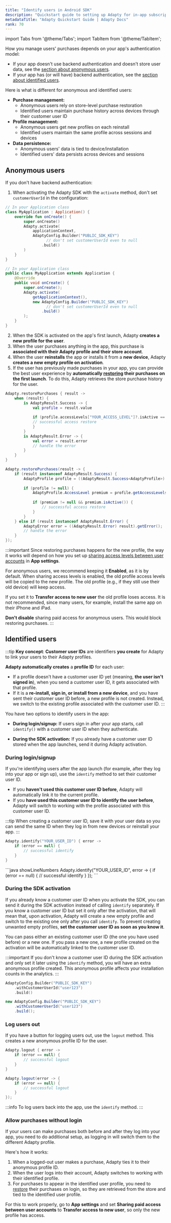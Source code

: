 ```yaml
---
title: "Identify users in Android SDK"
description: "Quickstart guide to setting up Adapty for in-app subscription management in Android."
metadataTitle: "Adapty Quickstart Guide | Adapty Docs"
rank: 70
---
```

import Tabs from '@theme/Tabs';
import TabItem from '@theme/TabItem';

How you manage users' purchases depends on your app's authentication model:
- If your app doesn't use backend authentication and doesn't store user data, see the [section about anonymous users](#anonymous-users).
- If your app has (or will have) backend authentication, see the [section about identified users](#identified-users).

Here is what is different for anonymous and identified users:

- **Purchase management:**
    - Anonymous users rely on store-level purchase restoration
    - Identified users maintain purchase history across devices through their customer user ID
- **Profile management:**
    - Anonymous users get new profiles on each reinstall
    - Identified users maintain the same profile across sessions and devices
- **Data persistence:**
    - Anonymous users' data is tied to device/installation
    - Identified users' data persists across devices and sessions

## Anonymous users

If you don't have backend authentication:

1. When activating the Adapty SDK with the `activate` method, don't set `customerUserId` in the configuration:

<Tabs groupId="current-os" queryString>
<TabItem value="kotlin" label="Kotlin" default>

```kotlin showLineNumbers
// In your Application class
class MyApplication : Application() {
    override fun onCreate() {
        super.onCreate()
        Adapty.activate(
            applicationContext,
            AdaptyConfig.Builder("PUBLIC_SDK_KEY")
                  // don't set customerUserId even to null
                .build()
        )
    }
}
```

</TabItem>
<TabItem value="java" label="Java" default>

```java showLineNumbers
// In your Application class
public class MyApplication extends Application {
    @Override
    public void onCreate() {
        super.onCreate();
        Adapty.activate(
            getApplicationContext(),
            new AdaptyConfig.Builder("PUBLIC_SDK_KEY")
                  // don't set customerUserId even to null
                .build()
        );
    }
}
```

</TabItem>
</Tabs>

2. When the SDK is activated on the app's first launch, Adapty **creates a new profile for the user**.
3. When the user purchases anything in the app, this purchase is **associated with their Adapty profile and their store account**.
4. When the user **reinstalls** the app or installs it from a **new device**, Adapty **creates a new empty profile on activation**.
5. If the user has previously made purchases in your app, you can provide the best user experience by **automatically [restoring](android-restore-purchase.md) their purchases on the first launch**. To do this, Adapty retrieves the store purchase history for the user.

<Tabs groupId="current-os" queryString>

<TabItem value="kotlin" label="Kotlin" default>

```kotlin showLineNumbers
Adapty.restorePurchases { result ->
    when (result) {
        is AdaptyResult.Success -> {
            val profile = result.value
                      
            if (profile.accessLevels["YOUR_ACCESS_LEVEL"]?.isActive == true) {
            // successful access restore
            }
        }
        is AdaptyResult.Error -> {
            val error = result.error
            // handle the error
        }
    }
}
```
</TabItem>
<TabItem value="java" label="Java" default>

```java showLineNumbers
Adapty.restorePurchases(result -> {
    if (result instanceof AdaptyResult.Success) {
        AdaptyProfile profile = ((AdaptyResult.Success<AdaptyProfile>) result).getValue();
        
        if (profile != null) {
            AdaptyProfile.AccessLevel premium = profile.getAccessLevels().get("YOUR_ACCESS_LEVEL");
            
            if (premium != null && premium.isActive()) {
                // successful access restore
            }
        }
    } else if (result instanceof AdaptyResult.Error) {
        AdaptyError error = ((AdaptyResult.Error) result).getError();
        // handle the error
    }
});
```
</TabItem>

</Tabs>

:::important
Since restoring purchases happens for the new profile, the way it works will depend on how you set up [sharing access levels between user accounts](general#6-sharing-purchases-between-user-accounts) in **App settings**.

For anonymous users, we recommend keeping it **Enabled**, as it is by default. When sharing access levels is enabled, the old profile access levels will be copied to the new profile. The old profile (e.g., if they still use their old device) will keep access.

If you set it to **Transfer access to new user** the old profile loses access. It is not recommended, since many users, for example, install the same app on their iPhone and iPad.

**Don't disable** sharing paid access for anonymous users. This would block restoring purchases.
:::

## Identified users

:::tip
**Key concept**:
**Customer user IDs** are identifiers **you create** for Adapty to link your users to their Adapty profiles.

**Adapty automatically creates** a **profile ID** for each user:

- If a profile doesn't have a customer user ID yet (meaning, **the user isn't signed in**), when you send a customer user ID, it gets associated with that profile.
- If it is a **re-install, sign in, or install from a new device**, and you have sent their customer user ID before, a new profile is not created. Instead, we switch to the existing profile associated with the customer user ID.
  :::

You have two options to identify users in the app:

- **During login/signup:** If users sign in after your app starts, call `identify()` with a customer user ID when they authenticate.

- **During the SDK activation:** If you already have a customer user ID stored when the app launches, send it during Adapty activation.

### During login/signup

If you're identifying users after the app launch (for example, after they log into your app or sign up), use the `identify` method to set their customer user ID.

- If you **haven't used this customer user ID before**, Adapty will automatically link it to the current profile.
- If you **have used this customer user ID to identify the user before**, Adapty will switch to working with the profile associated with this customer user ID.

:::tip
When creating a customer user ID, save it with your user data so you can send the same ID when they log in from new devices or reinstall your app.
:::

<Tabs groupId="current-os" queryString>
<TabItem value="kotlin" label="Kotlin" default>

```kotlin showLineNumbers
Adapty.identify("YOUR_USER_ID") { error ->
    if (error == null) {
        // successful identify
    }
}
```

</TabItem>
<TabItem value="java" label="Java" default>
```java showLineNumbers
Adapty.identify("YOUR_USER_ID", error -> {
    if (error == null) {
        // successful identify
    }
});
```
</TabItem>
</Tabs>

### During the SDK activation

If you already know a customer user ID when you activate the SDK, you can send it during the SDK activation instead of calling `identify` separately. If you know a customer user ID but set it only after the activation, that will mean that, upon activation, Adapty will create a new empty profile and switch to the existing one only after you call `identify`. To prevent creating unwanted empty profiles, **set the customer user ID as soon as you know it**.

You can pass either an existing customer user ID (the one you have used before) or a new one. If you pass a new one, a new profile created on the activation will be automatically linked to the customer user ID.

:::important
If you don't know a customer user ID during the SDK activation and only set it later using the `identify` method, you will have an extra anonymous profile created. This anonymous profile affects your installation counts in the analytics.
:::

<Tabs>
<TabItem value="kotlin" label="Kotlin" default>

```kotlin showLineNumbers
AdaptyConfig.Builder("PUBLIC_SDK_KEY")
    .withCustomerUserId("user123")
    .build()
```
</TabItem>
<TabItem value="java" label="Java" default>

```java showLineNumbers
new AdaptyConfig.Builder("PUBLIC_SDK_KEY")
    .withCustomerUserId("user123")
    .build();
```
</TabItem>
</Tabs>


### Log users out

If you have a button for logging users out, use the `logout` method. This creates a new anonymous profile ID for the user.

<Tabs groupId="current-os" queryString>
<TabItem value="kotlin" label="Kotlin" default>

```kotlin showLineNumbers
Adapty.logout { error ->
    if (error == null) {
        // successful logout
    }
}
```

</TabItem>
<TabItem value="java" label="Java" default>

```java showLineNumbers
Adapty.logout(error -> {
    if (error == null) {
        // successful logout
    }
});
```
</TabItem>
</Tabs>

:::info
To log users back into the app, use the `identify` method.
:::

### Allow purchases without login

If your users can make purchases both before and after they log into your app, you need to do additional setup, as logging in will switch them to the different Adapty profile.

Here's how it works:
1. When a logged-out user makes a purchase, Adapty ties it to their anonymous profile ID.
2. When the user logs into their account, Adapty switches to working with their identified profile.
3. For purchases to appear in the identified user profile, you need to [restore](android-restore-purchase.md) their purchases on login, so they are retrieved from the store and tied to the identified user profile.

For this to work properly, go to **App settings** and set **Sharing paid access between user accounts** to **Transfer access to new user**, so only the new profile has access.